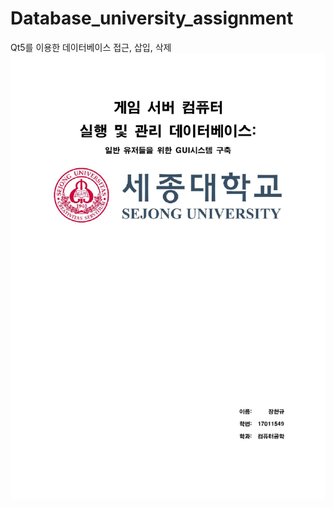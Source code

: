 # Database_university_assignment
Qt5를 이용한 데이터베이스 접근, 삽입, 삭제
![CreatePlan](./image/DB-FinalProject-장현규-report-page-001.jpg)
